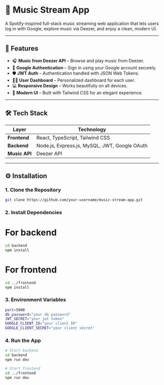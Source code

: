 # 🎵 Music Stream App

A Spotify-inspired full-stack music streaming web application that lets users log in with Google, explore music via Deezer, and enjoy a clean, modern UI.

---

## 🚀 Features

- 🎧 **Music from Deezer API** – Browse and play music from Deezer.
- 🔐 **Google Authentication** – Sign in using your Google account securely.
- 🛡️ **JWT Auth** – Authentication handled with JSON Web Tokens.
- 🧑‍💼 **User Dashboard** – Personalized dashboard for each user.
- 💻 **Responsive Design** – Works beautifully on all devices.
- 🎨 **Modern UI** – Built with Tailwind CSS for an elegant experience.

---

## 🛠️ Tech Stack

| Layer      | Technology                               |
|------------|------------------------------------------|
| **Frontend** | React, TypeScript, Tailwind CSS           |
| **Backend**  | Node.js, Express.js, MySQL, JWT, Google OAuth |
| **Music API**| Deezer API                              |

---

## ⚙️ Installation

### 1. Clone the Repository

```bash
git clone https://github.com/your-username/music-stream-app.git
```

### 2. Install Dependencies

# For backend

```bash
cd backend
npm install
```

# For frontend
```bash
cd ../frontend
npm install
```
### 3. Environment Variables
```bash
port=5000
db_password="your db password"
JWT_SECRET="your jwt token"
GOOGLE_CLIENT_ID="your client ID"
GOOGLE_CLIENT_SECRET="your client secret"
```

### 4. Run the App
```bash
# Start backend
cd backend
npm run dev

# Start frontend
cd ../frontend
npm run dev
```

